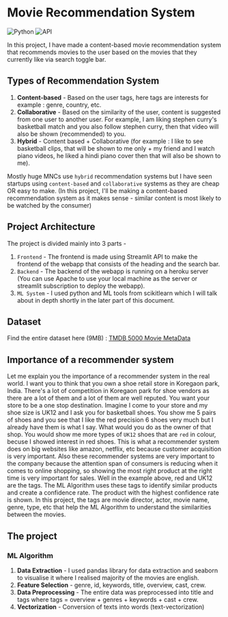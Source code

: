 # Movie Recommendation System 
![Python](https://img.shields.io/badge/Python-3.12.4-blueviolet)
![API](https://img.shields.io/badge/API-TMDB-fcba03)



In this project, I have made a content-based movie recommendation system that recommends movies to the user based on the movies that they currently like via search toggle bar.

## Types of Recommendation System 
1. **Content-based** - Based on the user tags, here tags are interests for example : genre, country, etc.
2. **Collaborative** - Based on the similarity of the user, content is suggested from one user to another user. For example, I am liking stephen curry's basketball match and you also follow stephen curry, then that video will also be shown (recommended) to you.
3. **Hybrid** - Content based + Collaborative (for example : I like to see basketball clips, that will be shown to me only + my friend and I watch piano videos, he liked a hindi piano cover then that will also be shown to me).

Mostly huge MNCs use ```hybrid``` recommendation systems but I have seen startups using ```content-based``` and ```collaborative``` systems as they are cheap OR easy to make.
(In this project, I'll be making a content-based recommendation system as it makes sense - similar content is most likely to be watched by the consumer)

## Project Architecture
The project is divided mainly into 3 parts -
1. ```Frontend``` - The frontend is made using Streamlit API to make the frontend of the webapp that consists of the heading and the search bar.
2. ```Backend``` - The backend of the webapp is running on a heroku server (You can use Apache to use your local machine as the server or streamlit subscription to deploy the webapp).
3. ```ML System``` - I used python and ML tools from scikitlearn which I will talk about in depth shortly in the later part of this document.

## Dataset
Find the entire dataset here (9MB) : [TMDB 5000 Movie MetaData](https://www.kaggle.com/datasets/tmdb/tmdb-movie-metadata)

## Importance of a recommender system
Let me explain you the importance of a recommender system in the real world.
I want you to think that you own a shoe retail store in Koregaon park, India. There's a lot of competition in Koregaon park for shoe vendors as there are a lot of them and a lot of them are well reputed. You want your store to be a one stop destination. Imagine I come to your store and my shoe size is UK12 and I ask you for basketball shoes. You show me 5 pairs of shoes and you see that I like the red precision 6 shoes very much but I already have them is what I say. What would you do as the owner of that shop. You would show me more types of ```UK12``` shoes that are ```red``` in colour, becuse I showed interest in red shoes. This is what a recommender system does on big websites like amazon, netflix, etc because customer acquisition is very important. Also these recommender systems are very important to the company because the attention span of consumers is reducing when it comes to online shopping, so showing the most right product at the right time is very important for sales. Well in the example above, red and UK12 are the tags. The ML Algorithm uses these tags to identify similar products and create a confidence rate. The product with the highest confidence rate is shown. 
In this project, the tags are movie director, actor, movie name, genre, type, etc that help the ML Algorithm to understand the similarities between the movies.

## The project
### ML Algorithm 
1. **Data Extraction** - I used pandas library for data extraction and seaborn to visualise it where I realised majority of the movies are english.
2. **Feature Selection** - genre, id, keywords, title, overview, cast, crew.
3. **Data Preprocessing** - The entire data was preprocessed into title and tags where tags = overview + genres + keywords + cast + crew.
4. **Vectorization** - Conversion of texts into words (text-vectorization)
